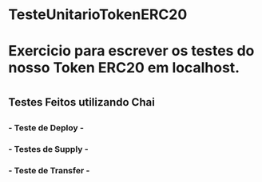 # TesteUnitarioTokenERC20
 
 
 
 
<h1>Exercicio para escrever os testes do nosso Token ERC20 em localhost.<h1>


<h2>Testes Feitos utilizando Chai<h2>

<h3>- Teste de Deploy -<h3>

<h3>- Testes de Supply -<h3>

<h3>- Teste de Transfer -<h3>

